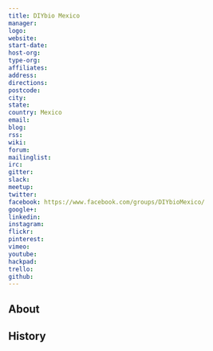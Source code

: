 ```yaml
---
title: DIYbio Mexico
manager: 
logo: 
website: 
start-date: 
host-org: 
type-org: 
affiliates: 
address: 
directions: 
postcode: 
city: 
state: 
country: Mexico
email: 
blog: 
rss: 
wiki: 
forum: 
mailinglist: 
irc: 
gitter: 
slack: 
meetup: 
twitter: 
facebook: https://www.facebook.com/groups/DIYbioMexico/
google+: 
linkedin: 
instagram: 
flickr: 
pinterest: 
vimeo: 
youtube: 
hackpad: 
trello: 
github: 
---
```


## About

## History
